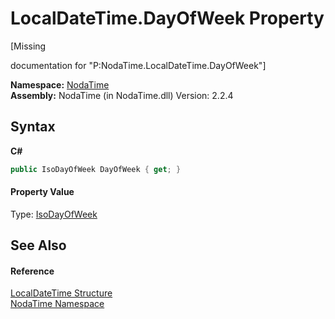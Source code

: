 # LocalDateTime.DayOfWeek Property 
 

\[Missing <summary> documentation for "P:NodaTime.LocalDateTime.DayOfWeek"\]

**Namespace:**&nbsp;<a href="N_NodaTime">NodaTime</a><br />**Assembly:**&nbsp;NodaTime (in NodaTime.dll) Version: 2.2.4

## Syntax

**C#**<br />
``` C#
public IsoDayOfWeek DayOfWeek { get; }
```


#### Property Value
Type: <a href="T_NodaTime_IsoDayOfWeek">IsoDayOfWeek</a>

## See Also


#### Reference
<a href="T_NodaTime_LocalDateTime">LocalDateTime Structure</a><br /><a href="N_NodaTime">NodaTime Namespace</a><br />